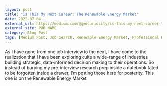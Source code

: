 ```yaml
---
layout: post
title: "Is This My Next Career: The Renewable Energy Market"
date: 2022-07-04
external_url: https://medium.com/@geocuriosity/is-this-my-next-career-the-renewable-energy-market-ef77bf196a0f
external_site: PUB_NAME
category: Blog Post
tags: [Medium Post, Job Search, Renewable Energy Market, Professional Development]
---
```

As I have gone from one job interview to the next, I have come to the realization that I have been exploring quite a wide-range of industries building strategic, data-informed decision making to their operations. So instead of burying my pre-interview research prep inside a notebook fated to be forgotten inside a drawer, I’m posting those here for posterity. This one is on the Renewable Energy Market.